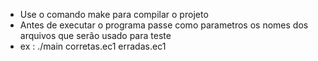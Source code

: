 - Use o comando make para compilar o projeto
- Antes de executar o programa passe como parametros os nomes dos arquivos que serão usado para teste
- ex : ./main corretas.ec1 erradas.ec1